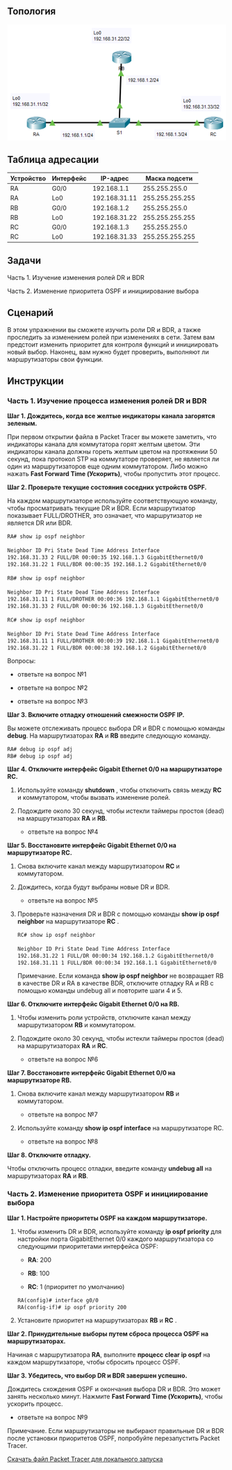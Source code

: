 ## Топология

![](./assets/topology.png)

## Таблица адресации

| Устройство | Интерфейс | IP-адрес      | Маска подсети   |
|------------|-----------|---------------|-----------------|
| RA         | G0/0      | 192.168.1.1   | 255.255.255.0   |
| RA         | Lo0       | 192.168.31.11 | 255.255.255.255 |
| RB         | G0/0      | 192.168.1.2   | 255.255.255.0   |
| RB         | Lo0       | 192.168.31.22 | 255.255.255.255 |
| RC         | G0/0      | 192.168.1.3   | 255.255.255.0   |
| RC         | Lo0       | 192.168.31.33 | 255.255.255.255 |

## Задачи

Часть 1. Изучение изменения ролей DR и BDR

Часть 2. Изменение приоритета OSPF и инициирование выбора

## Сценарий

В этом упражнении вы сможете изучить роли DR и BDR, а также проследить за изменением ролей при изменениях в сети. Затем вам предстоит изменить приоритет для контроля функций и инициировать новый выбор. Наконец, вам нужно будет проверить, выполняют ли маршрутизаторы свои функции.

## Инструкции

### Часть 1. Изучение процесса изменения ролей DR и BDR

**Шаг 1. Дождитесь, когда все желтые индикаторы канала загорятся зеленым.**

При первом открытии файла в Packet Tracer вы можете заметить, что индикаторы канала для коммутатора горят желтым цветом. Эти индикаторы канала должны гореть желтым цветом на протяжении 50 секунд, пока протокол STP на коммутаторе проверяет, не является ли один из маршрутизаторов еще одним коммутатором. Либо можно нажать **Fast Forward Time (Ускорить)**, чтобы пропустить этот процесс.

**Шаг 2. Проверьте текущие состояния соседних устройств OSPF.**

На каждом маршрутизаторе используйте соответствующую команду, чтобы просматривать текущие DR и BDR. Если маршрутизатор показывает FULL/DROTHER, это означает, что маршрутизатор не является DR или BDR.

```
RA# show ip ospf neighbor

Neighbor ID Pri State Dead Time Address Interface
192.168.31.33 2 FULL/DR 00:00:35 192.168.1.3 GigabitEthernet0/0
192.168.31.22 1 FULL/BDR 00:00:35 192.168.1.2 GigabitEthernet0/0

RB# show ip ospf neighbor

Neighbor ID Pri State Dead Time Address Interface
192.168.31.11 1 FULL/DROTHER 00:00:36 192.168.1.1 GigabitEthernet0/0
192.168.31.33 2 FULL/DR 00:00:36 192.168.1.3 GigabitEthernet0/0

RC# show ip ospf neighbor

Neighbor ID Pri State Dead Time Address Interface
192.168.31.11 1 FULL/DROTHER 00:00:39 192.168.1.1 GigabitEthernet0/0
192.168.31.22 1 FULL/BDR 00:00:38 192.168.1.2 GigabitEthernet0/0
```

Вопросы:

- ответьте на вопрос №1

- ответьте на вопрос №2

- ответьте на вопрос №3

**Шаг 3. Включите отладку отношений смежности OSPF IP.**

Вы можете отслеживать процесс выбора DR и BDR с помощью команды **debug**. На маршрутизаторах **RA** и **RB** введите следующую команду.

```
RA# debug ip ospf adj
RB# debug ip ospf adj
```

**Шаг 4. Отключите интерфейс Gigabit Ethernet 0/0 на маршрутизаторе RC.**

1.  Используйте команду **shutdown** , чтобы отключить связь между **RC** и коммутатором, чтобы вызвать изменение ролей.

2.  Подождите около 30 секунд, чтобы истекли таймеры простоя (dead) на маршрутизаторах **RA** и **RB**.

    - ответьте на вопрос №4

**Шаг 5. Восстановите интерфейс Gigabit Ethernet 0/0 на маршрутизаторе RC.**

1.  Снова включите канал между маршрутизатором **RC** и коммутатором.

2.  Дождитесь, когда будут выбраны новые DR и BDR.

    - ответьте на вопрос №5

3.  Проверьте назначения DR и BDR с помощью команды **show ip ospf neighbor** на маршрутизаторе **RC** .

    ```
    RC# show ip ospf neighbor

    Neighbor ID Pri State Dead Time Address Interface
    192.168.31.22 1 FULL/DR 00:00:34 192.168.1.2 GigabitEthernet0/0
    192.168.31.11 1 FULL/BDR 00:00:34 192.168.1.1 GigabitEthernet0/0
    ```

    Примечание. Если команда **show ip ospf neighbor** не возвращает RB в качестве DR и RA в качестве BDR, отключите отладку RA и RB с помощью команды undebug all и повторите шаги 4 и 5.

**Шаг 6. Отключите интерфейс Gigabit Ethernet 0/0 на RB.**

1.  Чтобы изменить роли устройств, отключите канал между маршрутизатором **RB** и коммутатором.

2.  Подождите около 30 секунд, чтобы истекли таймеры простоя (dead) на маршрутизаторах **RA** и **RС**.

    - ответьте на вопрос №6

**Шаг 7. Восстановите интерфейс Gigabit Ethernet 0/0 на маршрутизаторе RB.**

1.  Снова включите канал между маршрутизатором **RB** и коммутатором.

    - ответьте на вопрос №7

2.  Используйте команду **show ip ospf interface** на маршрутизаторе RC.

    - ответьте на вопрос №8

**Шаг 8. Отключите отладку.**

Чтобы отключить процесс отладки, введите команду **undebug all** на маршрутизаторах **RA** и **RB**.

### Часть 2. Изменение приоритета OSPF и инициирование выбора

**Шаг 1. Настройте приоритеты OSPF на каждом маршрутизаторе.**

1.  Чтобы изменить DR и BDR, используйте команду **ip ospf priority** для настройки порта GigabitEthernet 0/0 каждого маршрутизатора со следующими приоритетами интерфейса OSPF:

    -   **RA**: 200

    -   **RB**: 100

    -   **RC**: 1 (приоритет по умолчанию)

    ```
    RA(config)# interface g0/0
    RA(config-if)# ip ospf priority 200
    ```

2.  Установите приоритет на маршрутизаторах **RB** и **RC** .

**Шаг 2. Принудительные выборы путем сброса процесса OSPF на маршрутизаторах.**

Начиная с маршрутизатора **RA**, выполните **процесс clear ip ospf** на каждом маршрутизаторе, чтобы сбросить процесс OSPF.

**Шаг 3. Убедитесь, что выбор DR и BDR завершен успешно.**

Дождитесь схождения OSPF и окончания выбора DR и BDR. Это может занять несколько минут. Нажмите **Fast Forward Time (Ускорить)**, чтобы ускорить процесс.

- ответьте на вопрос №9

Примечание. Если маршрутизаторы не выбирают правильные DR и BDR после установки приоритетов OSPF, попробуйте перезапустить Packet Tracer.

[Скачать файл Packet Tracer для локального запуска](./assets/2.3.11-lab.pka)
